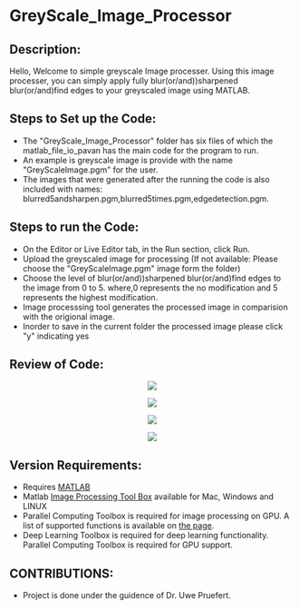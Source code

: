 # GreyScale_Image_Processor

## Description:
Hello, Welcome to simple greyscale Image processer. Using this image processer, you can simply apply fully blur(or/and))sharpened blur(or/and)find edges to your greyscaled image using MATLAB. 

## Steps to Set up the Code:
- The "GreyScale_Image_Processor" folder has six files of which
the matlab_file_io_pavan has the main code for the program to run.
- An example is greyscale image is provide with the name "GreyScaleImage.pgm" for the user.
- The images that were generated after the running the code is also included with names: blurred5andsharpen.pgm,blurred5times.pgm,edgedetection.pgm.

## Steps to run the Code:
- On the Editor or Live Editor tab, in the Run section, click  Run.
- Upload the greyscaled image for processing (If not available: Please choose the "GreyScaleImage.pgm" image form the folder)
- Choose the level of blur(or/and))sharpened blur(or/and)find edges to the image from 0 to 5. where,0 represents the no modification and 5 represents the highest modification.
- Image processsing tool generates the processed image in comparision with the origional image.
- Inorder to save in the current folder the processed image please click "y" indicating yes

## Review of Code:

<p align="center">
  <img src="https://user-images.githubusercontent.com/114020643/191390229-7bcd106e-a57a-4def-95c0-cc2da2e8f85d.jpg" />
</p>
<p align="center">
  <img src="https://user-images.githubusercontent.com/114020643/191390158-3bdc133c-af0e-4239-b303-bce31a99bdd7.jpg" />
</p>

<p align="center">
  <img src="https://user-images.githubusercontent.com/114020643/191390140-10296f8f-559a-4860-9595-9300191e5204.jpg" />
</p>



<p align="center">
  <img src="https://user-images.githubusercontent.com/114020643/191388086-817bbb1a-e99a-4bc6-b603-712b3927aba7.jpg" />
</p>




## Version Requirements:
- Requires [MATLAB](https://www.mathworks.com/help/install/install-products.html) 
- Matlab [Image Processing Tool Box](https://www.mathworks.com/products/image.html) available for Mac, Windows and LINUX
- Parallel Computing Toolbox is required for image processing on GPU. A list of supported functions is available on [the page](https://www.mathworks.com/products/image.html).
- Deep Learning Toolbox is required for deep learning functionality. Parallel Computing Toolbox is required for GPU support. 

## CONTRIBUTIONS:
- Project is done under the guidence of Dr. Uwe Pruefert.
